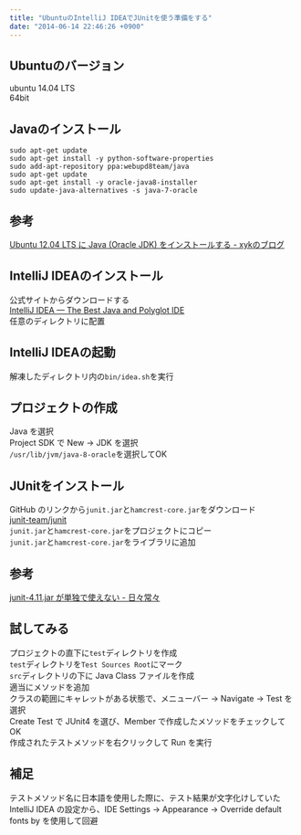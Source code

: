 ```yaml
---
title: "UbuntuのIntelliJ IDEAでJUnitを使う準備をする"
date: "2014-06-14 22:46:26 +0900"
---
```


## Ubuntuのバージョン
ubuntu 14.04 LTS  
64bit

## Javaのインストール
```
sudo apt-get update
sudo apt-get install -y python-software-properties
sudo add-apt-repository ppa:webupd8team/java
sudo apt-get update
sudo apt-get install -y oracle-java8-installer
sudo update-java-alternatives -s java-7-oracle
```
## 参考  
[Ubuntu 12.04 LTS に Java (Oracle JDK) をインストールする - xykのブログ](http://xyk.hatenablog.com/entry/2013/10/15/175623)

## IntelliJ IDEAのインストール
公式サイトからダウンロードする  
[IntelliJ IDEA — The Best Java and Polyglot IDE](http://www.jetbrains.com/idea/)  
任意のディレクトリに配置

## IntelliJ IDEAの起動
解凍したディレクトリ内の`bin/idea.sh`を実行

## プロジェクトの作成
Java を選択  
Project SDK で New -> JDK を選択  
`/usr/lib/jvm/java-8-oracle`を選択してOK

## JUnitをインストール
GitHub のリンクから`junit.jar`と`hamcrest-core.jar`をダウンロード  
[junit-team/junit](https://github.com/junit-team/junit)  
`junit.jar`と`hamcrest-core.jar`をプロジェクトにコピー  
`junit.jar`と`hamcrest-core.jar`をライブラリに追加  
## 参考  
[junit-4.11.jar が単独で使えない - 日々常々](http://d.hatena.ne.jp/irof/20130110/p1)

## 試してみる
プロジェクトの直下に`test`ディレクトリを作成  
`test`ディレクトリを`Test Sources Root`にマーク  
`src`ディレクトリの下に Java Class ファイルを作成  
適当にメソッドを追加  
クラスの範囲にキャレットがある状態で、メニューバー -> Navigate -> Test を選択  
Create Test で JUnit4 を選び、Member で作成したメソッドをチェックして OK  
作成されたテストメソッドを右クリックして Run を実行

## 補足
テストメソッド名に日本語を使用した際に、テスト結果が文字化けしていた  
IntelliJ IDEA の設定から、IDE Settings -> Appearance -> Override default fonts by を使用して回避
